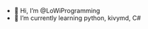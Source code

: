 - 👋 Hi, I’m @LoWiProgramming
- 🌱 I’m currently learning python, kivymd, C#

<!---
LoWiProgramming/LoWiProgramming is a ✨ special ✨ repository because its `README.md` (this file) appears on your GitHub profile.
You can click the Preview link to take a look at your changes.
--->
